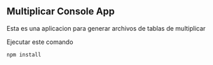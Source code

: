 ## Multiplicar Console App
 
 Esta es una aplicacion para generar archivos de tablas de 
 multiplicar

 Ejecutar este comando

 ```
 npm install

```
 

